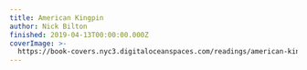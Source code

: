 ```yaml
---
title: American Kingpin
author: Nick Bilton
finished: 2019-04-13T00:00:00.000Z
coverImage: >-
  https://book-covers.nyc3.digitaloceanspaces.com/readings/american-kingpin-01.jpg
---
```

